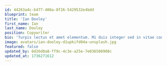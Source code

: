 ```yaml
---
id: 44263a4c-b477-406a-8f26-5429532e4bdd
blueprint: team
title: 'Ian Dooley'
first_name: Ian
last_name: Dooley
position: Copywriter
bio: 'Turpis lectus et amet elementum. Mi duis integer sed in vitae consequat. Nam vitae, in felis mi dui tempus. Porta at turpis eu odio. Et, sed duis in blandit bibendum accumsan. Purus viverra facilisi suspendisse quis est.'
image: avatars/ian-dooley-d1upkifd04a-unsplash.jpg
featured: false
updated_by: 6d26d0a8-ff9c-4c3e-a25e-7e036508908c
updated_at: 1736271612
---
```

